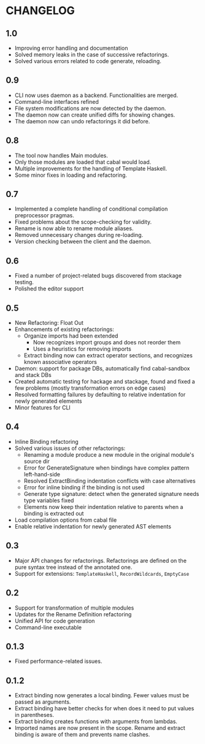 # CHANGELOG

## 1.0
 - Improving error handling and documentation
 - Solved memory leaks in the case of successive refactorings.
 - Solved various errors related to code generate, reloading.

## 0.9
 - CLI now uses daemon as a backend. Functionalities are merged.
 - Command-line interfaces refined
 - File system modifications are now detected by the daemon.
 - The daemon now can create unified diffs for showing changes.
 - The daemon now can undo refactorings it did before.

## 0.8
 - The tool now handles Main modules.
 - Only those modules are loaded that cabal would load.
 - Multiple improvements for the handling of Template Haskell.
 - Some minor fixes in loading and refactoring.

## 0.7
 - Implemented a complete handling of conditional compilation preprocessor pragmas.
 - Fixed problems about the scope-checking for validity.
 - Rename is now able to rename module aliases.
 - Removed unnecessary changes during re-loading.
 - Version checking between the client and the daemon.

## 0.6
 - Fixed a number of project-related bugs discovered from stackage testing.
 - Polished the editor support

## 0.5
 - New Refactoring: Float Out
 - Enhancements of existing refactorings:
   - Organize imports had been extended
     - Now recognizes import groups and does not reorder them
     - Uses a heuristics for removing imports
   - Extract binding now can extract operator sections, and recognizes known associative operators
 - Daemon: support for package DBs, automatically find cabal-sandbox and stack DBs
 - Created automatic testing for hackage and stackage, found and fixed a few problems (mostly transformation errors on edge cases)
 - Resolved formatting failures by defaulting to relative indentation for newly generated elements
 - Minor features for CLI

## 0.4

 - Inline Binding refactoring
 - Solved various issues of other refactorings:
   - Renaming a module produce a new module in the original module's source dir
   - Error for GenerateSignature when bindings have complex pattern left-hand-side
   - Resolved ExtractBinding indentation conflicts with case alternatives
   - Error for inline binding if the binding is not used
   - Generate type signature: detect when the generated signature needs type variables fixed
   - Elements now keep their indentation relative to parents when a binding is extracted out
 - Load compilation options from cabal file
 - Enable relative indentation for newly generated AST elements

## 0.3

 - Major API changes for refactorings. Refactorings are defined on the pure syntax tree instead of the annotated one.
 - Support for extensions: `TemplateHaskell`, `RecordWildcards`, `EmptyCase`

## 0.2

 - Support for transformation of multiple modules
 - Updates for the Rename Definition refactoring
 - Unified API for code generation
 - Command-line executable

## 0.1.3

  - Fixed performance-related issues.

## 0.1.2

  - Extract binding now generates a local binding. Fewer values must be passed as arguments.
  - Extract binding have better checks for when does it need to put values in parentheses.
  - Extract binding creates functions with arguments from lambdas.
  - Imported names are now present in the scope. Rename and extract binding is aware of them and prevents name clashes.
